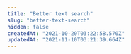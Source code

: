 ```yaml
---
title: "Better text search"
slug: "better-text-search"
hidden: false
createdAt: "2021-10-20T03:22:58.570Z"
updatedAt: "2021-11-10T03:21:39.664Z"
---
```

